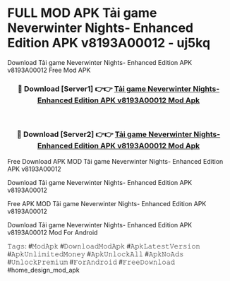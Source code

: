 # FULL MOD APK Tải game Neverwinter Nights- Enhanced Edition APK v8193A00012 - uj5kq
Download Tải game Neverwinter Nights- Enhanced Edition APK v8193A00012 Free Mod APK

<div align="center">
<h3>🔴 Download [Server1] 👉👉 <a href="https://apk-comot.site?title=Tải_game_Neverwinter_Nights-_Enhanced_Edition_APK_v8193A00012">Tải game Neverwinter Nights- Enhanced Edition APK v8193A00012 Mod Apk</a></h3><br>

<h3>🔴 Download [Server2] 👉👉 <a href="https://apk-comot.site?title=Tải_game_Neverwinter_Nights-_Enhanced_Edition_APK_v8193A00012">Tải game Neverwinter Nights- Enhanced Edition APK v8193A00012 Mod Apk</a></h3>
</div>


Free Download APK MOD Tải game Neverwinter Nights- Enhanced Edition APK v8193A00012

Download Tải game Neverwinter Nights- Enhanced Edition APK v8193A00012 

Free APK MOD Tải game Neverwinter Nights- Enhanced Edition APK v8193A00012 

Download Tải game Neverwinter Nights- Enhanced Edition APK v8193A00012 Mod For Android

𝚃𝚊𝚐𝚜: #𝙼𝚘𝚍𝙰𝚙𝚔 #𝙳𝚘𝚠𝚗𝚕𝚘𝚊𝚍𝙼𝚘𝚍𝙰𝚙𝚔 #𝙰𝚙𝚔𝙻𝚊𝚝𝚎𝚜𝚝𝚅𝚎𝚛𝚜𝚒𝚘𝚗 #𝙰𝚙𝚔𝚄𝚗𝚕𝚒𝚖𝚒𝚝𝚎𝚍𝙼𝚘𝚗𝚎𝚢 #𝙰𝚙𝚔𝚄𝚗𝚕𝚘𝚌𝚔𝙰𝚕𝚕 #𝙰𝚙𝚔𝙽𝚘𝙰𝚍𝚜 #𝚄𝚗𝚕𝚘𝚌𝚔𝙿𝚛𝚎𝚖𝚒𝚞𝚖 #𝙵𝚘𝚛𝙰𝚗𝚍𝚛𝚘𝚒𝚍 #𝙵𝚛𝚎𝚎𝙳𝚘𝚠𝚗𝚕𝚘𝚊𝚍 #home_design_mod_apk